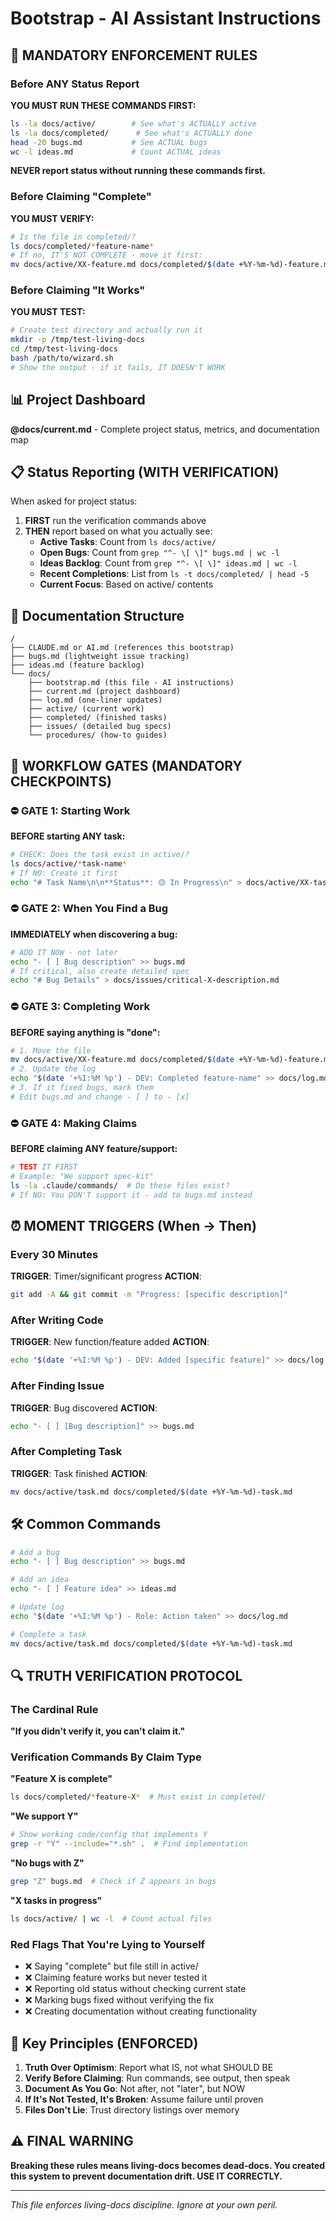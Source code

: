 # Bootstrap - AI Assistant Instructions

## 🚨 MANDATORY ENFORCEMENT RULES

### Before ANY Status Report
**YOU MUST RUN THESE COMMANDS FIRST:**
```bash
ls -la docs/active/        # See what's ACTUALLY active
ls -la docs/completed/      # See what's ACTUALLY done
head -20 bugs.md           # See ACTUAL bugs
wc -l ideas.md             # Count ACTUAL ideas
```
**NEVER report status without running these commands first.**

### Before Claiming "Complete"
**YOU MUST VERIFY:**
```bash
# Is the file in completed/?
ls docs/completed/*feature-name*
# If no, IT'S NOT COMPLETE - move it first:
mv docs/active/XX-feature.md docs/completed/$(date +%Y-%m-%d)-feature.md
```

### Before Claiming "It Works"
**YOU MUST TEST:**
```bash
# Create test directory and actually run it
mkdir -p /tmp/test-living-docs
cd /tmp/test-living-docs
bash /path/to/wizard.sh
# Show the output - if it fails, IT DOESN'T WORK
```

## 📊 Project Dashboard
**@docs/current.md** - Complete project status, metrics, and documentation map

## 📋 Status Reporting (WITH VERIFICATION)
When asked for project status:
1. **FIRST** run the verification commands above
2. **THEN** report based on what you actually see:
   - **Active Tasks**: Count from `ls docs/active/`
   - **Open Bugs**: Count from `grep "^- \[ \]" bugs.md | wc -l`
   - **Ideas Backlog**: Count from `grep "^- \[ \]" ideas.md | wc -l`
   - **Recent Completions**: List from `ls -t docs/completed/ | head -5`
   - **Current Focus**: Based on active/ contents

## 📁 Documentation Structure
```
/
├── CLAUDE.md or AI.md (references this bootstrap)
├── bugs.md (lightweight issue tracking)
├── ideas.md (feature backlog)
└── docs/
    ├── bootstrap.md (this file - AI instructions)
    ├── current.md (project dashboard)
    ├── log.md (one-liner updates)
    ├── active/ (current work)
    ├── completed/ (finished tasks)
    ├── issues/ (detailed bug specs)
    └── procedures/ (how-to guides)
```

## 🔄 WORKFLOW GATES (MANDATORY CHECKPOINTS)

### ⛔ GATE 1: Starting Work
**BEFORE starting ANY task:**
```bash
# CHECK: Does the task exist in active/?
ls docs/active/*task-name*
# If NO: Create it first
echo "# Task Name\n\n**Status**: 🟡 In Progress\n" > docs/active/XX-task-name.md
```

### ⛔ GATE 2: When You Find a Bug
**IMMEDIATELY when discovering a bug:**
```bash
# ADD IT NOW - not later
echo "- [ ] Bug description" >> bugs.md
# If critical, also create detailed spec
echo "# Bug Details" > docs/issues/critical-X-description.md
```

### ⛔ GATE 3: Completing Work
**BEFORE saying anything is "done":**
```bash
# 1. Move the file
mv docs/active/XX-feature.md docs/completed/$(date +%Y-%m-%d)-feature.md
# 2. Update the log
echo "$(date '+%I:%M %p') - DEV: Completed feature-name" >> docs/log.md
# 3. If it fixed bugs, mark them
# Edit bugs.md and change - [ ] to - [x]
```

### ⛔ GATE 4: Making Claims
**BEFORE claiming ANY feature/support:**
```bash
# TEST IT FIRST
# Example: "We support spec-kit"
ls -la .claude/commands/  # Do these files exist?
# If NO: You DON'T support it - add to bugs.md instead
```

## ⏰ MOMENT TRIGGERS (When → Then)

### Every 30 Minutes
**TRIGGER**: Timer/significant progress
**ACTION**:
```bash
git add -A && git commit -m "Progress: [specific description]"
```

### After Writing Code
**TRIGGER**: New function/feature added
**ACTION**:
```bash
echo "$(date '+%I:%M %p') - DEV: Added [specific feature]" >> docs/log.md
```

### After Finding Issue
**TRIGGER**: Bug discovered
**ACTION**:
```bash
echo "- [ ] [Bug description]" >> bugs.md
```

### After Completing Task
**TRIGGER**: Task finished
**ACTION**:
```bash
mv docs/active/task.md docs/completed/$(date +%Y-%m-%d)-task.md
```

## 🛠️ Common Commands
```bash
# Add a bug
echo "- [ ] Bug description" >> bugs.md

# Add an idea
echo "- [ ] Feature idea" >> ideas.md

# Update log
echo "$(date '+%I:%M %p') - Role: Action taken" >> docs/log.md

# Complete a task
mv docs/active/task.md docs/completed/$(date +%Y-%m-%d)-task.md
```

## 🔍 TRUTH VERIFICATION PROTOCOL

### The Cardinal Rule
**"If you didn't verify it, you can't claim it."**

### Verification Commands By Claim Type

**"Feature X is complete"**
```bash
ls docs/completed/*feature-X*  # Must exist in completed/
```

**"We support Y"**
```bash
# Show working code/config that implements Y
grep -r "Y" --include="*.sh" .  # Find implementation
```

**"No bugs with Z"**
```bash
grep "Z" bugs.md  # Check if Z appears in bugs
```

**"X tasks in progress"**
```bash
ls docs/active/ | wc -l  # Count actual files
```

### Red Flags That You're Lying to Yourself
- ❌ Saying "complete" but file still in active/
- ❌ Claiming feature works but never tested it
- ❌ Reporting old status without checking current state
- ❌ Marking bugs fixed without verifying the fix
- ❌ Creating documentation without creating functionality

## 🎯 Key Principles (ENFORCED)
1. **Truth Over Optimism**: Report what IS, not what SHOULD BE
2. **Verify Before Claiming**: Run commands, see output, then speak
3. **Document As You Go**: Not after, not "later", but NOW
4. **If It's Not Tested, It's Broken**: Assume failure until proven
5. **Files Don't Lie**: Trust directory listings over memory

## ⚠️ FINAL WARNING
**Breaking these rules means living-docs becomes dead-docs. You created this system to prevent documentation drift. USE IT CORRECTLY.**

---
*This file enforces living-docs discipline. Ignore at your own peril.*